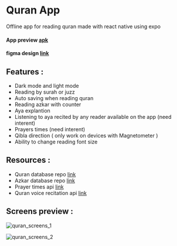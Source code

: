 # Quran App

Offline app for reading quran made with react native using expo  


#### App preview [apk](https://drive.google.com/file/d/1slXD8JZlvxN_QlzAq8-2rYe9oyWbnuRq/view)
#### figma design [link](https://www.figma.com/file/w0wbjGuzcfsZL3GRTX63lq/Quran-App?type=design&node-id=0%3A1&mode=design&t=jZF2fH9pWQUezzEU-1)

## Features :
- Dark mode and light mode
- Reading by surah or juzz
- Auto saving when reading quran
- Reading azkar with counter
- Aya explantion
- Listening to aya recited by any reader available on the app (need interent)
- Prayers times (need interent)
- Qibla direction ( only work on devices with Magnetometer )
- Ability to change reading font size

## Resources : 
  - Quran database repo [link](https://github.com/Abdallah-Mekky/Quran-Database)
  - Azkar database repo [link](https://github.com/osamayy/azkar-db)
  - Prayer times api [link](https://aladhan.com/prayer-times-api)
  - Quran voice recitation api [link](https://alquran.cloud/cdn) 

## Screens preview : 

![quran_screens_1](https://github.com/obeim/quran-app/assets/56155793/ebffc992-abd6-463f-acc3-3fc37369af3d)

![quran_screens_2](https://github.com/obeim/quran-app/assets/56155793/c52117c5-7cda-4136-a308-3e9220b9dd7a)

